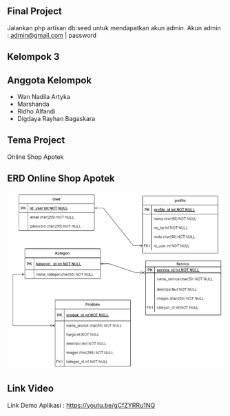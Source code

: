 ## Final Project

Jalankan php artisan db:seed untuk mendapatkan akun admin. Akun admin : admin@gmail.com | password

## Kelompok 3

## Anggota Kelompok

-   Wan Nadila Artyka
-   Marshanda
-   Ridho Alfandi
-   Digdaya Rayhan Bagaskara

## Tema Project

Online Shop Apotek

## ERD Online Shop Apotek

![alt text](<public/assets/images/erd apotik.drawio.png>)

## Link Video

Link Demo Aplikasi : https://youtu.be/gCfZYRRu1NQ
